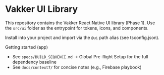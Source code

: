 # Vakker UI Library

This repository contains the Vakker React Native UI library (Phase 1). Use the `src/ui` folder as the entrypoint for tokens, icons, and components.

Install into your project and import via the `@ui` path alias (see tsconfig.json).

Getting started (app)
- See `specs/BUILD_SEQUENCE.md` → Global Pre-flight Setup for the full dependency baseline
- See `docs/context7/` for concise notes (e.g., Firebase playbook)
